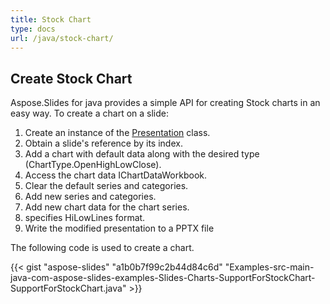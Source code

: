 ```yaml
---
title: Stock Chart
type: docs
url: /java/stock-chart/
---
```



## **Create Stock Chart**
Aspose.Slides for java provides a simple API for creating Stock charts in an easy way. To create a chart on a slide:

1. Create an instance of the [Presentation](https://apireference.aspose.com/slides/java/com.aspose.slides/Presentation) class.
1. Obtain a slide's reference by its index.
1. Add a chart with default data along with the desired type (ChartType.OpenHighLowClose).
1. Access the chart data IChartDataWorkbook.
1. Clear the default series and categories.
1. Add new series and categories.
1. Add new chart data for the chart series.
1. specifies HiLowLines format.
1. Write the modified presentation to a PPTX file

The following code is used to create a chart.

{{< gist "aspose-slides" "a1b0b7f99c2b44d84c6d" "Examples-src-main-java-com-aspose-slides-examples-Slides-Charts-SupportForStockChart-SupportForStockChart.java" >}}



